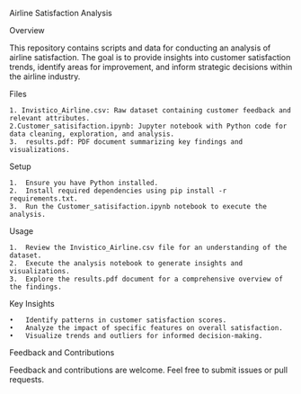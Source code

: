 Airline Satisfaction Analysis

Overview

This repository contains scripts and data for conducting an analysis of airline satisfaction. The goal is to provide insights into customer satisfaction trends, identify areas for improvement, and inform strategic decisions within the airline industry.

Files

	1. Invistico_Airline.csv: Raw dataset containing customer feedback and relevant attributes.
	2.Customer_satisifaction.ipynb: Jupyter notebook with Python code for data cleaning, exploration, and analysis.
	3.	results.pdf: PDF document summarizing key findings and visualizations.

Setup

	1.	Ensure you have Python installed.
	2.	Install required dependencies using pip install -r requirements.txt.
	3.	Run the Customer_satisifaction.ipynb notebook to execute the analysis.

Usage

	1.	Review the Invistico_Airline.csv file for an understanding of the dataset.
	2.	Execute the analysis notebook to generate insights and visualizations.
	3.	Explore the results.pdf document for a comprehensive overview of the findings.

Key Insights

	•	Identify patterns in customer satisfaction scores.
	•	Analyze the impact of specific features on overall satisfaction.
	•	Visualize trends and outliers for informed decision-making.

Feedback and Contributions

Feedback and contributions are welcome. Feel free to submit issues or pull requests.
